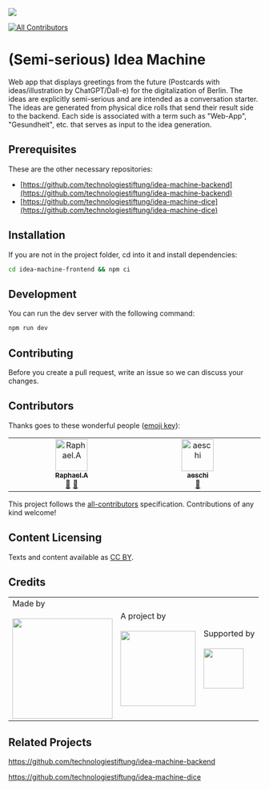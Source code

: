 ![](https://img.shields.io/badge/Built%20with%20%E2%9D%A4%EF%B8%8F-at%20Technologiestiftung%20Berlin-blue)

<!-- ALL-CONTRIBUTORS-BADGE:START - Do not remove or modify this section -->
[![All Contributors](https://img.shields.io/badge/all_contributors-2-orange.svg?style=flat-square)](#contributors-)
<!-- ALL-CONTRIBUTORS-BADGE:END -->

# (Semi-serious) Idea Machine

Web app that displays greetings from the future (Postcards with ideas/illustration by ChatGPT/Dall-e) for the digitalization of Berlin. 
The ideas are explicitly semi-serious and are intended as a conversation starter. 
The ideas are generated from physical dice rolls that send their result side to the backend.
Each side is associated with a term such as "Web-App", "Gesundheit", etc. that serves as input to the idea generation.

## Prerequisites

These are the other necessary repositories:
- [https://github.com/technologiestiftung/idea-machine-backend](https://github.com/technologiestiftung/idea-machine-backend)
- [https://github.com/technologiestiftung/idea-machine-dice](https://github.com/technologiestiftung/idea-machine-dice)


## Installation

If you are not in the project folder, cd into it and install dependencies:
```bash
cd idea-machine-frontend && npm ci
```

## Development

You can run the dev server with the following command:
```bash
npm run dev
```


## Contributing

Before you create a pull request, write an issue so we can discuss your changes.

## Contributors

Thanks goes to these wonderful people ([emoji key](https://allcontributors.org/docs/en/emoji-key)):

<!-- ALL-CONTRIBUTORS-LIST:START - Do not remove or modify this section -->
<!-- prettier-ignore-start -->
<!-- markdownlint-disable -->
<table>
  <tbody>
    <tr>
      <td align="center" valign="top" width="14.28%"><a href="https://github.com/raphael-arce"><img src="https://avatars.githubusercontent.com/u/8709861?v=4?s=64" width="64px;" alt="Raphael.A"/><br /><sub><b>Raphael.A</b></sub></a><br /><a href="https://github.com/technologiestiftung/template-default/pulls?q=is%3Apr+reviewed-by%3Araphael-arce" title="Reviewed Pull Requests">👀</a> <a href="#ideas-raphael-arce" title="Ideas, Planning, & Feedback">🤔</a></td>
      <td align="center" valign="top" width="14.28%"><a href="https://github.com/aeschi"><img src="https://avatars.githubusercontent.com/u/56318362?v=4?s=64" width="64px;" alt="aeschi"/><br /><sub><b>aeschi</b></sub></a><br /><a href="https://github.com/technologiestiftung/template-default/pulls?q=is%3Apr+reviewed-by%3Aaeschi" title="Reviewed Pull Requests">👀</a></td>
    </tr>
  </tbody>
</table>

<!-- markdownlint-restore -->
<!-- prettier-ignore-end -->

<!-- ALL-CONTRIBUTORS-LIST:END -->

This project follows the [all-contributors](https://github.com/all-contributors/all-contributors) specification. Contributions of any kind welcome!

## Content Licensing

Texts and content available as [CC BY](https://creativecommons.org/licenses/by/3.0/de/).

## Credits

<table>
  <tr>
    <td>
      Made by <a href="https://citylab-berlin.org/de/start/">
        <br />
        <br />
        <img width="200" src="https://logos.citylab-berlin.org/logo-citylab-berlin.svg"  alt=""/>
      </a>
    </td>
    <td>
      A project by <a href="https://www.technologiestiftung-berlin.de/">
        <br />
        <br />
        <img width="150" src="https://logos.citylab-berlin.org/logo-technologiestiftung-berlin-de.svg"  alt=""/>
      </a>
    </td>
    <td>
      Supported by <a href="https://www.berlin.de/rbmskzl/">
        <br />
        <br />
        <img width="80" src="https://logos.citylab-berlin.org/logo-berlin-senatskanzelei-de.svg"  alt=""/>
      </a>
    </td>
  </tr>
</table>

## Related Projects

https://github.com/technologiestiftung/idea-machine-backend

https://github.com/technologiestiftung/idea-machine-dice
